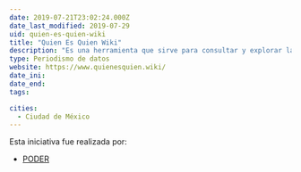 ```yaml
---
date: 2019-07-21T23:02:24.000Z
date_last_modified: 2019-07-29
uid: quien-es-quien-wiki
title: "Quien Es Quien Wiki"
description: "Es una herramienta que sirve para consultar y explorar las conexiones de poder entre empresarios, políticos, empresas y organizaciones."
type: Periodismo de datos
website: https://www.quienesquien.wiki/
date_ini: 
date_end: 
tags:

cities: 
  - Ciudad de México
---
```


Esta iniciativa fue realizada por:

- [PODER](/organizaciones/project-poder)
